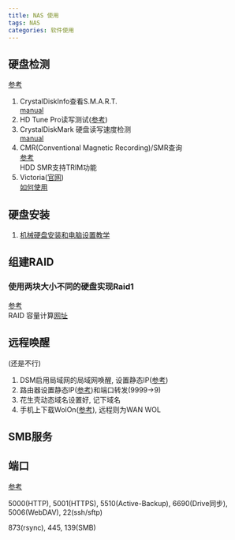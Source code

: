 ```yaml
---
title: NAS 使用
tags: NAS
categories: 软件使用
---
```

## 硬盘检测
[参考](https://post.smzdm.com/p/az5eqq9r/)
1. CrystalDiskInfo查看S.M.A.R.T.  
[manual](https://crystalmark.info/en/software/CrystalDiskInfo/)
2. HD Tune Pro读写测试([参考](https://www.zhihu.com/tardis/bd/art/577660899))
3. CrystalDiskMark 硬盘读写速度检测  
[manual](https://crystalmark.info/en/software/crystaldiskmark/)
4. CMR(Conventional Magnetic Recording)/SMR查询  
[参考](https://zhuanlan.zhihu.com/p/570142810)  
HDD SMR支持TRIM功能
5. Victoria([官网](https://hdd.by/victoria/))  
[如何使用](https://www.cnblogs.com/kjcy8/p/17037779.html)

## 硬盘安装
1. [机械硬盘安装和电脑设置教学](https://www.bilibili.com/video/BV1kY411K75H)

## 组建RAID
### 使用两块大小不同的硬盘实现Raid1
[参考](https://blog.csdn.net/sunhaobo1996/article/details/86040363)  
RAID 容量计算[网址](https://www.synology.cn/zh-cn/support/RAID_calculator)

## 远程唤醒
(还是不行)
1. DSM启用局域网的局域网唤醒, 设置静态IP([参考](https://zhuanlan.zhihu.com/p/66867515))
2. 路由器设置静态IP([参考](https://zhuanlan.zhihu.com/p/64085840))和端口转发(9999→9)
3. 花生壳动态域名设置好, 记下域名
4. 手机上下载WolOn([参考](https://post.smzdm.com/p/a3gvkwv5/)), 远程则为WAN WOL

## SMB服务

## 端口
[参考](https://kb.synology.cn/zh-cn/DSM/tutorial/What_network_ports_are_used_by_Synology_services)

5000(HTTP), 5001(HTTPS), 5510(Active-Backup), 6690(Drive同步), 5006(WebDAV), 22(ssh/sftp)

873(rsync), 445, 139(SMB)